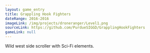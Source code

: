 ```yaml
---
layout: game_entry
title: Grappling Hook Fighters
dateRange: 2016-2016
imageLink: /img/projects/droneranger/Level1.png
sourceLink: https://github.com/PurdueSIGGD/GrapplingHookFighters
gameLink: null
---
```

<!--Put description here:-->
Wild west side scroller with Sci-Fi elements. 